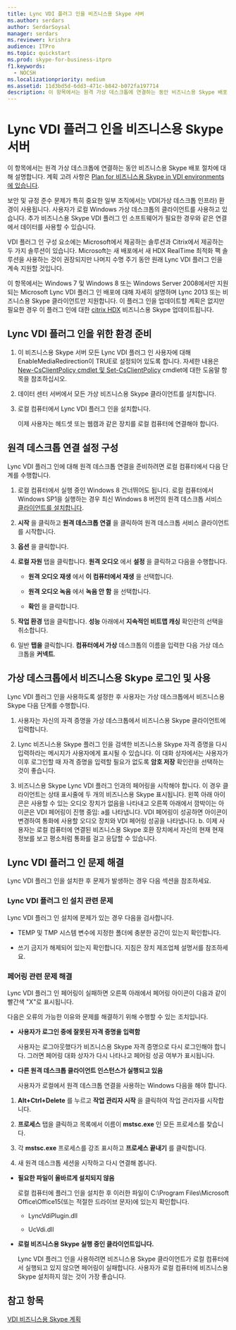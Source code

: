 ```yaml
---
title: Lync VDI 플러그 인을 비즈니스용 Skype 서버
ms.author: serdars
author: SerdarSoysal
manager: serdars
ms.reviewer: krishra
audience: ITPro
ms.topic: quickstart
ms.prod: skype-for-business-itpro
f1.keywords:
  - NOCSH
ms.localizationpriority: medium
ms.assetid: 11d3bd5d-6dd3-471c-b842-b072fa197714
description: 이 항목에서는 원격 가상 데스크톱에 연결하는 동안 비즈니스용 Skype 배포 절차에 대해 설명합니다.
---
```


# <a name="deploy-the-lync-vdi-plug-in-with-skype-for-business-server"></a>Lync VDI 플러그 인을 비즈니스용 Skype 서버
 
이 항목에서는 원격 가상 데스크톱에 연결하는 동안 비즈니스용 Skype 배포 절차에 대해 설명합니다. 계획 고려 사항은 [Plan for 비즈니스용 Skype in VDI environments에 있습니다](../../plan-your-deployment/clients-and-devices/vdi-environments.md).
  
보안 및 규정 준수 문제가 특히 중요한 일부 조직에서는 VDI(가상 데스크톱 인프라) 환경이 사용됩니다. 사용자가 로컬 Windows 가상 데스크톱의 클라이언트를 사용하고 있습니다. 추가 비즈니스용 Skype VDI 플러그 인 소프트웨어가 필요한 경우와 같은 연결에서 데이터를 사용할 수 있습니다.
  
VDI 플러그 인 구성 요소에는 Microsoft에서 제공하는 솔루션과 Citrix에서 제공하는 두 가지 솔루션이 있습니다. Microsoft는 새 배포에서 새 HDX RealTime 최적화 팩 솔루션을 사용하는 것이 권장되지만 나머지 수명 주기 동안 원래 Lync VDI 플러그 인을 계속 지원할 것입니다. 
  
이 항목에서는 Windows 7 및 Windows 8 또는 Windows Server 2008에서만 지원되는 Microsoft Lync VDI 플러그 인 배포에 대해 자세히 설명하며 Lync 2013 또는 비즈니스용 Skype 클라이언트만 지원합니다. 이 플러그 인을 업데이트할 계획은 없지만 필요한 경우 이 플러그 인에 대한 [citrix HDX](../../plan-your-deployment/clients-and-devices/vdi-environments.md#Citrix_RT) 비즈니스용 Skype 업데이트됩니다.
  
## <a name="prepare-your-environment-for-the-lync-vdi-plug-in"></a>Lync VDI 플러그 인을 위한 환경 준비
<a name="Prepare_vdi"> </a>

1. 이 비즈니스용 Skype 서버 모든 Lync VDI 플러그 인 사용자에 대해 EnableMediaRedirection이 TRUE로 설정되어 있도록 합니다. 자세한 내용은 [New-CsClientPolicy cmdlet 및 Set-CsClientPolicy](/powershell/module/skype/new-csclientpolicy?view=skype-ps) cmdlet에 대한 도움말 항목을 참조하십시오.[](/powershell/module/skype/set-csclientpolicy?view=skype-ps)
    
2. 데이터 센터 서버에서 모든 가상 비즈니스용 Skype 클라이언트를 설치합니다.
    
3. 로컬 컴퓨터에서 Lync VDI 플러그 인을 설치합니다.
    
    이제 사용자는 헤드셋 또는 웹캠과 같은 장치를 로컬 컴퓨터에 연결해야 합니다.
    
## <a name="configure-remote-desktop-connection-settings"></a>원격 데스크톱 연결 설정 구성
<a name="Prepare_vdi"> </a>

Lync VDI 플러그 인에 대해 원격 데스크톱 연결을 준비하려면 로컬 컴퓨터에서 다음 단계를 수행합니다.
  
1. 로컬 컴퓨터에서 실행 중인 Windows 8 건너뛰어도 됩니다. 로컬 컴퓨터에서 Windows SP1을 실행하는 경우 최신 Windows 8 버전의 원격 데스크톱 서비스 [클라이언트를 설치합니다](/windows-server/remote/remote-desktop-services/clients/remote-desktop-clients).
    
2. **시작** 을 클릭하고 **원격 데스크톱 연결** 을 클릭하여 원격 데스크톱 서비스 클라이언트를 시작합니다.
    
3. **옵션** 을 클릭합니다.
    
4. **로컬 자원** 탭을 클릭합니다. **원격 오디오** 에서 **설정** 을 클릭하고 다음을 수행합니다.
    
   - **원격 오디오 재생** 에서 **이 컴퓨터에서 재생** 을 선택합니다.
    
   - **원격 오디오 녹음** 에서 **녹음 안 함** 을 선택합니다.
    
   - **확인** 을 클릭합니다.
    
5. **작업 환경** 탭을 클릭합니다. **성능** 아래에서 **지속적인 비트맵 캐싱** 확인란의 선택을 취소합니다.
    
6. 일반 **탭을** 클릭합니다. **컴퓨터에서 가상** 데스크톱의 이름을 입력한 다음 가상 데스크톱을 **커넥트**. 
    
## <a name="sign-in-and-use-skype-for-business-on-the-virtual-desktop"></a>가상 데스크톱에서 비즈니스용 Skype 로그인 및 사용
<a name="SfB_signin"> </a>

Lync VDI 플러그 인을 사용하도록 설정한 후 사용자는 가상 데스크톱에서 비즈니스용 Skype 다음 단계를 수행합니다.
  
1. 사용자는 자신의 자격 증명을 가상 데스크톱에서 비즈니스용 Skype 클라이언트에 입력합니다.
    
2. Lync 비즈니스용 Skype 플러그 인을 검색한 비즈니스용 Skype 자격 증명을 다시 입력하라는 메시지가 사용자에게 표시될 수 있습니다. 이 대화 상자에서는 사용자가 이후 로그인할 때 자격 증명을 입력할 필요가 없도록 **암호 저장** 확인란을 선택하는 것이 좋습니다.
    
3. 비즈니스용 Skype Lync VDI 플러그 인과의 페어링을 시작해야 합니다. 이 경우 클라이언트는 상태 표시줄에 두 개의 비즈니스용 Skype 표시됩니다. 왼쪽 아래 아이콘은 사용할 수 있는 오디오 장치가 없음을 나타내고 오른쪽 아래에서 깜박이는 아이콘은 VDI 페어링이 진행 중임: a를 나타냅니다. VDI 페어링이 성공하면 아이콘이 변경하여 통화에 사용할 오디오 장치와 VDI 페어링 성공을 나타냅니다. b. 이제 사용자는 로컬 컴퓨터에 연결된 비즈니스용 Skype 호환 장치에서 자신의 현재 현재 정보를 보고 평소처럼 통화를 걸고 응답할 수 있습니다.
    
## <a name="troubleshoot-the-lync-vdi-plug-in"></a>Lync VDI 플러그 인 문제 해결
<a name="tshoot_VDI"> </a>

Lync VDI 플러그 인을 설치한 후 문제가 발생하는 경우 다음 섹션을 참조하세요.
  
### <a name="issues-with-installing-the-lync-vdi-plug-in"></a>Lync VDI 플러그 인 설치 관련 문제

Lync VDI 플러그 인 설치에 문제가 있는 경우 다음을 검사합니다.
  
- TEMP 및 TMP 시스템 변수에 지정한 폴더에 충분한 공간이 있는지 확인합니다.
    
- 쓰기 금지가 해제되어 있는지 확인합니다. 지침은 장치 제조업체 설명서를 참조하세요.
    
### <a name="troubleshooting-issues-with-pairing"></a>페어링 관련 문제 해결

Lync VDI 플러그 인 페어링이 실패하면 오른쪽 아래에서 페어링 아이콘이 다음과 같이 빨간색 "X"로 표시됩니다. 
  
다음은 오류의 가능한 이유와 문제를 해결하기 위해 수행할 수 있는 조치입니다. 
  
- **사용자가 로그인 중에 잘못된 자격 증명을 입력함**
    
    사용자는 로그아웃했다가 비즈니스용 Skype 자격 증명으로 다시 로그인해야 합니다. 그러면 페어링 대화 상자가 다시 나타나고 페어링 성공 여부가 표시됩니다.
    
- **다른 원격 데스크톱 클라이언트 인스턴스가 실행되고 있음**
    
    사용자가 로컬에서 원격 데스크톱 연결을 사용하는 Windows 다음을 해야 합니다.
    
1. **Alt+Ctrl+Delete** 를 누르고 **작업 관리자 시작** 을 클릭하여 작업 관리자를 시작합니다.
    
2. **프로세스** 탭을 클릭하고 목록에서 이름이 **mstsc.exe** 인 모든 프로세스를 찾습니다.
    
3. 각 **mstsc.exe** 프로세스를 강조 표시하고 **프로세스 끝내기** 를 클릭합니다. 
    
4. 새 원격 데스크톱 세션을 시작하고 다시 연결해 봅니다. 
    
- **필요한 파일이 올바르게 설치되지 않음**
    
    로컬 컴퓨터에 플러그 인을 설치한 후 이러한 파일이 C:\Program Files\Microsoft Office\Office15(또는 적절한 드라이브 문자)에 있는지 확인합니다.
    
  - LyncVdiPlugin.dll
    
  - UcVdi.dll
    
- **로컬 비즈니스용 Skype 실행 중인 클라이언트입니다.**
    
    Lync VDI 플러그 인을 사용하려면 비즈니스용 Skype 클라이언트가 로컬 컴퓨터에서 실행되고 있지 않으면 페어링이 실패합니다. 사용자가 로컬 컴퓨터에 비즈니스용 Skype 설치하지 않는 것이 가장 좋습니다.
    
## <a name="see-also"></a>참고 항목
<a name="tshoot_VDI"> </a>

[VDI 비즈니스용 Skype 계획](../../plan-your-deployment/clients-and-devices/vdi-environments.md)